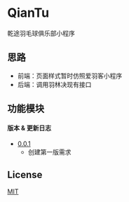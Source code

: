 # QianTu

乾途羽毛球俱乐部小程序

## 思路

- 前端：页面样式暂时仿照爱羽客小程序
- 后端：调用羽林决现有接口

## 功能模块

#### 版本 & 更新日志

- [0.0.1](./docs/0.0.1.md)
  - 创建第一版需求


## License

  [MIT](https://opensource.org/licenses/MIT)

